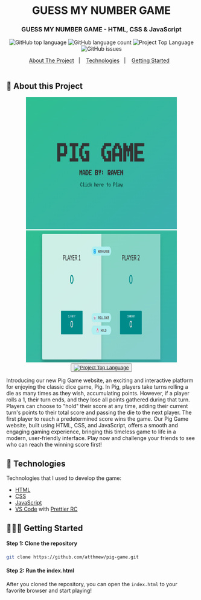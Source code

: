 <h1 align="center">
	GUESS MY NUMBER GAME
</h1>

<h3 align="center">
  GUESS MY NUMBER GAME - HTML, CSS & JavaScript
</h3>

<p align="center"></p>

<p align="center">
  <!-- <img alt="Project Top Language" src="https://img.shields.io/badge/98.2%25-yellow?style=for-the-badge&logo=javascript&label=JavaScript&labelColor=black"> -->
  <img alt="GitHub top language" src="https://img.shields.io/github/languages/top/atthmew/pig-game?style=for-the-badge">
  <img alt="GitHub language count" src="https://img.shields.io/github/languages/count/atthmew/pig-game?style=for-the-badge">
  <img alt="Project Top Language" src="https://img.shields.io/github/last-commit/atthmew/pig-game?style=for-the-badge">
  <img alt="GitHub issues" src="https://img.shields.io/github/issues/atthmew/pig-game?style=for-the-badge">
</p>

<p align="center">
  <a href="#-about-the-project">About The Project</a>&nbsp;&nbsp;&nbsp;|&nbsp;&nbsp;&nbsp;
  <a href="#-technologies">Technologies</a>&nbsp;&nbsp;&nbsp;|&nbsp;&nbsp;&nbsp;
  <a href="#-getting-started">Getting Started</a>&nbsp;&nbsp;&nbsp;
  <br/>
  <br/>
  
  <!-- <img alt="Demo" src="https://github.com/eltonlazzarin/reactjs-rocketfy-app/blob/master/screenshot/demo.png" target="_blank"></img> -->
</p>

## 📱 About this Project

<p align="center">
<img alt="Screenshot of the Website" src="https://github.com/atthmew/pig-game/blob/main/screenshots/pig-game1.png" height="350px" width="400px" /> 
<img alt="Screenshot of the Website" src="https://github.com/atthmew/pig-game/blob/main/screenshots/pig-game2.png" height="350px" width="400px" /> 
<br/>
</h1>
  <button>
    <a href="https://atthmew.github.io/pig-game/" target="_blank" > 
      <img alt="Project Top Language" src="https://img.shields.io/badge/Pig Game-white?style=for-the-badge&label=PlayHere&labelColor=black"/>
    </a>
  </button>
</p>

<p>
Introducing our new Pig Game website, an exciting and interactive platform for enjoying the classic dice game, Pig. In Pig, players take turns rolling a die as many times as they wish, accumulating points. However, if a player rolls a 1, their turn ends, and they lose all points gathered during that turn. Players can choose to "hold" their score at any time, adding their current turn's points to their total score and passing the die to the next player. The first player to reach a predetermined score wins the game. Our Pig Game website, built using HTML, CSS, and JavaScript, offers a smooth and engaging gaming experience, bringing this timeless game to life in a modern, user-friendly interface. Play now and challenge your friends to see who can reach the winning score first!</p>

## 🚀 Technologies

Technologies that I used to develop the game:

- [HTML](https://www.w3schools.com/html/)
- [CSS](https://www.w3schools.com/css/)
- [JavaScript](https://www.javascript.com/)
- [VS Code](https://code.visualstudio.com) with [Prettier RC](https://github.com/prettier/prettier)

## 👨🏼‍💻 Getting Started

#### Step 1: Clone the repository

```bash
git clone https://github.com/atthmew/pig-game.git
```

#### Step 2: Run the index.html

After you cloned the repository, you can open the `index.html` to your favorite browser and start playing!
